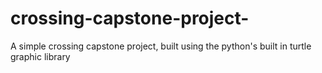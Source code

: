 # crossing-capstone-project-
A simple crossing capstone project, built using the python's built in turtle graphic library 
